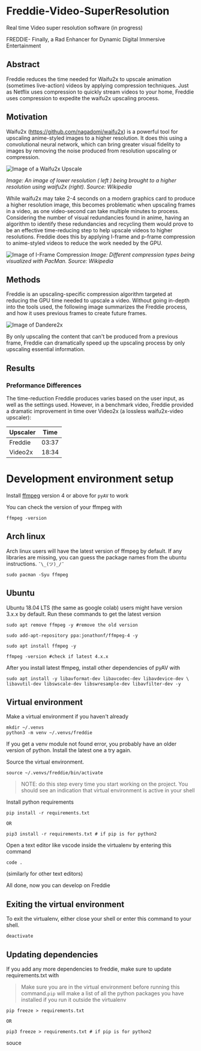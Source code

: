 # Freddie-Video-SuperResolution

Real time Video super resolution software (in progress)

FREDDIE- Finally, a Rad Enhancer for Dynamic Digital Immersive Entertainment



## Abstract 

Freddie reduces the time needed for Waifu2x to upscale animation (sometimes live-action) videos by applying compression techniques. Just as Netflix uses compression to quickly stream videos to your home, Freddie uses compression to expedite the waifu2x upscaling process.

## Motivation 

Waifu2x (https://github.com/nagadomi/waifu2x) is a powerful tool for upscaling anime-styled images to a higher resolution. It does this using a convolutional neural network, which can bring greater visual fidelity to images by removing the noise produced from resolution upscaling or compression.

![Image of a Waifu2x Upscale](https://i.imgur.com/irRaQ07.png)

*Image: An image of lower resolution ( left ) being brought to a higher resolution using waifu2x (right). Source: Wikipedia*


While waifu2x may take 2-4 seconds on a modern graphics card to produce a higher resolution image, this becomes problematic when upscaling frames in a video, as one video-second can take multiple minutes to process. Considering the number of visual redundancies found in anime, having an algorithm to identify these redundancies and recycling them would prove to be an effective time-reducing step to help upscale videos to higher resolutions. Freddie does this by applying I-frame and p-frame compression to anime-styled videos to reduce the work needed by the GPU.


![Image of I-Frame Compression](https://upload.wikimedia.org/wikipedia/commons/thumb/6/64/I_P_and_B_frames.svg/1920px-I_P_and_B_frames.svg.png)
*Image: Different compression types being visualized with PacMan. Source: Wikipedia*

## Methods

Freddie is an upscaling-specific compression algorithm targeted at reducing the GPU time needed to upscale a video. Without going in-depth into the tools used, the following image summarizes the Freddie process, and how it uses previous frames to create future frames.

![Image of Dandere2x](https://i.imgur.com/7cqZz4I.png)

By only upscaling the content that can't be produced from a previous frame, Freddie can dramatically speed up the upscaling process by only upscaling essential information.

## Results



### Preformance Differences

The time-reduction Freddie produces varies based on the user input, as well as the settings used. However, in a benchmark video, Freddie provided a dramatic improvement in time over Video2x (a lossless waifu2x-video upscaler):

| Upscaler | Time  |
| -------- | ----- |
| Freddie  | 03:37 |
| Video2x  | 18:34 |

# Development environment setup

Install [ffmpeg](https://ffmpeg.org/) version 4 or above for `pyAV` to work

You can check the version of your ffmpeg with

	ffmpeg -version

## Arch linux

Arch linux users will have the latest version of ffmpeg by default. If any
libraries are missing, you can guess the package names from the ubuntu
instructions. `¯\_(ツ)_/¯`

	sudo pacman -Syu ffmpeg

## Ubuntu

Ubuntu 18.04 LTS (the same as google colab) users might have version 3.x.x by
default. Run these commands to get the latest version

	sudo apt remove ffmpeg -y #remove the old version
	
	sudo add-apt-repository ppa:jonathonf/ffmpeg-4 -y
	
	sudo apt install ffmpeg -y
	
	ffmpeg -version #check if latest 4.x.x

After you install latest ffmpeg, install other dependencies of pyAV with

	sudo apt install -y libavformat-dev libavcodec-dev libavdevice-dev \
	libavutil-dev libswscale-dev libswresample-dev libavfilter-dev -y

## Virtual environment

Make a virtual environment if you haven't already

	mkdir ~/.venvs
	python3 -m venv ~/.venvs/freddie

If you get a venv module not found error, you probably have an older version of
python. Install the latest one a try again.

Source the virtual environment.

	source ~/.venvs/freddie/bin/activate

> NOTE: do this step every time you start working on the project. You should
> see an indication that virtual environment is active in your shell

Install python requirements

	pip install -r requirements.txt
	
	OR
	
	pip3 install -r requirements.txt # if pip is for python2

Open a text editor like vscode inside the virtualenv by entering this command

	code .

(similarly for other text editors)

All done, now you can develop on Freddie

## Exiting the virtual environment

To exit the virtualenv, either close your shell or enter this command to your
shell.

	deactivate

## Updating dependencies

If you add any more dependencies to freddie, make sure to update
requirements.txt with

> Make sure you are in the virtual environment before running this command.`pip`
> will make a list of all the python packages you have installed if you run it
> outside the virtualenv

	pip freeze > requirements.txt
	
	OR
	
	pip3 freeze > requirements.txt # if pip is for python2

souce